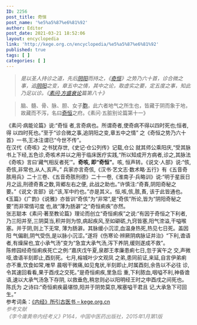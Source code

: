 ```yaml
---
ID: 2256
post_title: 奇恒
post_name: '%e5%a5%87%e6%81%92'
author: Editor
post_date: 2021-03-21 18:52:06
layout: encyclopedia
link: 'http://kege.org.cn/encyclopedia/%e5%a5%87%e6%81%92'
published: true
tags: [ ]
categories: [ ]
---
```

<blockquote>
<div><em>是以圣人持诊之道，先后<a class="encyclopedia tooltipstered" href="http://kege.org.cn/encyclopedia/%e9%98%b4%e9%98%b3" target="_self" rel="noopener">阴阳</a>而持之，《<a class="encyclopedia tooltipstered" href="http://kege.org.cn/encyclopedia/%e5%a5%87%e6%81%92" target="_self" rel="noopener">奇恒</a>》之势乃六十首，诊合微之事，追<a class="encyclopedia tooltipstered" href="http://kege.org.cn/encyclopedia/%e9%98%b4%e9%98%b3" target="_self" rel="noopener">阴阳</a>之变，章五中之情，其中之论，取虚实之要，定五度之事，知此乃足以诊。《<a class="encyclopedia tooltipstered" href="http://kege.org.cn/encyclopedia/728" target="_self" rel="noopener">素问·方盛衰论</a>篇第八十》</em></div></blockquote>
<div></div>
<blockquote>
<div>脑、髓、骨、脉、胆、女子<a class="encyclopedia tooltipstered" href="http://kege.org.cn/encyclopedia/%e8%83%9e" target="_self" rel="noopener">胞</a>，此六者地气之所生也，皆藏于阴而象于地，故藏而不泻，名曰<a class="encyclopedia tooltipstered" href="http://kege.org.cn/encyclopedia/%e5%a5%87%e6%81%92" target="_self" rel="noopener">奇恒</a>之府。《素问·五脏别论篇第十一》</div></blockquote>
<div></div>
<div>《素问·病能论篇》说:“奇恒 者,言奇病也。所谓奇者,使奇病不得以四时死也;恒者,得 以四时死也。”至于“诊合微之事,追阴阳之变,章五中之情” 之《奇恒之势乃六十首》一书,王冰注谓已“今世不传”。</div>
<div></div>
<div>在汉代《奇咳》之书犹存世,《史记·仓公列传》记载,仓公 就其师公乘阳庆,“受其脉书上下经,五色诊,奇咳术并以之用于临床医疗实践,“所以知成开方病者,诊之,其脉法《奇咳》言曰‘藏气相反者死’”。<strong>奇咳, 即“奇恒”</strong>。咳, 恒声转。《说文·人部》说:“侅,奇侅,非常也,从人,亥声。” 兵家亦言奇侅,《汉书·艺文志·数术略·五行》有《五音奇 胲用兵》二十三卷、《五音奇胲刑德》二十一卷,《淮南子·兵略训》说:“明于星辰日月之运,刑德奇賌之数,背郷左右之便, 此战之助也。”许慎注:“奇賌,阴阳奇秘之要。”《说文·言部》说:“该,军中约也。”亦是其义。恒,咳,侅,胲,賌, 该于此皆通也。《玉篇》《广韵》《说雅》亦皆训“奇侅”为“非常”,是“奇侅”所论,皆为“阴阳奇秘之要”而非常情可度 也,故“薄为肠澼”之“奇恒痢疾”亦然。</div>
<div></div>
<div>张志聪本《素问·著至教论篇》理论而创立“奇恒痢疾”之说:“有因于奇恒之下利者,乃三阳并至,三阴莫当,积并则为惊,病起疾风,至如礔砺,九窍皆塞,阳气滂溢,干嗌喉塞。并于阴,则上下无常, 薄为肠澼。其脉缓小沉涩,血温身热死,热见七日死。盖因阳 气偏剧,阴气受伤,是以脉小沉涩。”遂将《伤寒论·辨厥阴病脉证并治》“下利,谵语者,有燥屎也,宜小承气汤”变为“急宜大承气汤,泻下养阴,缓则遂成不救”。</div>
<div></div>
<div>陈修园经奇恒痢疾死亡之例:“嘉庆戊午夏,泉郡王孝廉患痢七日,忽于寅午之 交,声微哑,谵语半刻即止,酉刻死。七月,榕城叶少文观凤 之弟,患同前证,来延,自言伊弟痢亦不重,饮食如常,唯早 晨咽干微痛,如见鬼状,半刻即止,时属酉刻,余告以不必往 诊,令其速回看看,果于酉戌之交死。”是奇恒痢疾,里急后 重,下利脓血,咽嗌不利,神昏谵语,速以大承气汤急下存阴, 以救垂危,稍怠则必以阳明经王时之申酉戌之间死也。陈氏为 之诗曰:“奇恒痢疾最堪惊,阳并于阴势莫京,喉塞嗌干君且 记,大承急下可回生。”</div>
<div></div>
<div>参考词条：<a href="http://kege.org.cn/encyclopedia/%e3%80%8a%e5%86%85%e7%bb%8f%e3%80%8b%e6%89%80%e5%bc%95%e5%8f%a4%e5%8c%bb%e4%b9%a6">《内经》所引古医书 – kege.org.cn</a></div>
<div></div>
<div><span style="color: #808080;"><em>参考文献</em></span></div>
<div><span style="color: #808080;"><em>《李今庸黄帝内经考义》P164，中国中医药出版社，2015年1月第1版</em></span></div>